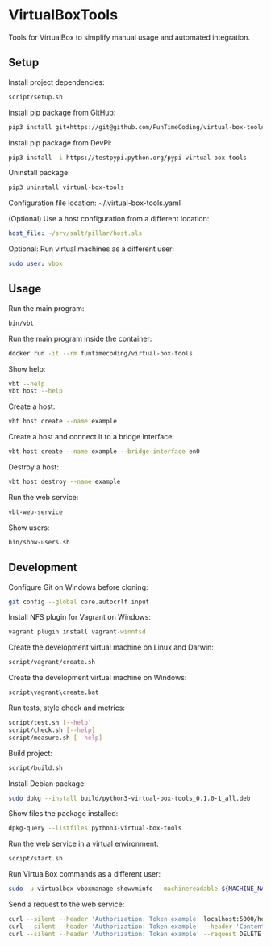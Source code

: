 # VirtualBoxTools

Tools for VirtualBox to simplify manual usage and automated integration.


## Setup

Install project dependencies:

```sh
script/setup.sh
```

Install pip package from GitHub:

```sh
pip3 install git+https://git@github.com/FunTimeCoding/virtual-box-tools.git#egg=virtual-box-tools
```

Install pip package from DevPi:

```sh
pip3 install -i https://testpypi.python.org/pypi virtual-box-tools
```

Uninstall package:

```sh
pip3 uninstall virtual-box-tools
```

Configuration file location: ~/.virtual-box-tools.yaml

(Optional) Use a host configuration from a different location:

```yml
host_file: ~/srv/salt/pillar/host.sls
```

Optional: Run virtual machines as a different user:

```yml
sudo_user: vbox
```


## Usage

Run the main program:

```sh
bin/vbt
```

Run the main program inside the container:

```sh
docker run -it --rm funtimecoding/virtual-box-tools
```

Show help:

```sh
vbt --help
vbt host --help
```

Create a host:

```sh
vbt host create --name example
```

Create a host and connect it to a bridge interface:

```sh
vbt host create --name example --bridge-interface en0
```

Destroy a host:

```sh
vbt host destroy --name example
```

Run the web service:

```sh
vbt-web-service
```

Show users:

```sh
bin/show-users.sh
```


## Development

Configure Git on Windows before cloning:

```sh
git config --global core.autocrlf input
```

Install NFS plugin for Vagrant on Windows:

```bat
vagrant plugin install vagrant-winnfsd
```

Create the development virtual machine on Linux and Darwin:

```sh
script/vagrant/create.sh
```

Create the development virtual machine on Windows:

```bat
script\vagrant\create.bat
```

Run tests, style check and metrics:

```sh
script/test.sh [--help]
script/check.sh [--help]
script/measure.sh [--help]
```

Build project:

```sh
script/build.sh
```

Install Debian package:

```sh
sudo dpkg --install build/python3-virtual-box-tools_0.1.0-1_all.deb
```

Show files the package installed:

```sh
dpkg-query --listfiles python3-virtual-box-tools
```

Run the web service in a virtual environment:

```sh
script/start.sh
```

Run VirtualBox commands as a different user:

```sh
sudo -u virtualbox vboxmanage showvminfo --machinereadable ${MACHINE_NAME}
```

Send a request to the web service:

```sh
curl --silent --header 'Authorization: Token example' localhost:5000/host
curl --silent --header 'Authorization: Token example' --header 'Content-Type: application/json' --request POST --data '{"name": "example"}' localhost:5000/host
curl --silent --header 'Authorization: Token example' --request DELETE localhost:5000/host/example
```
